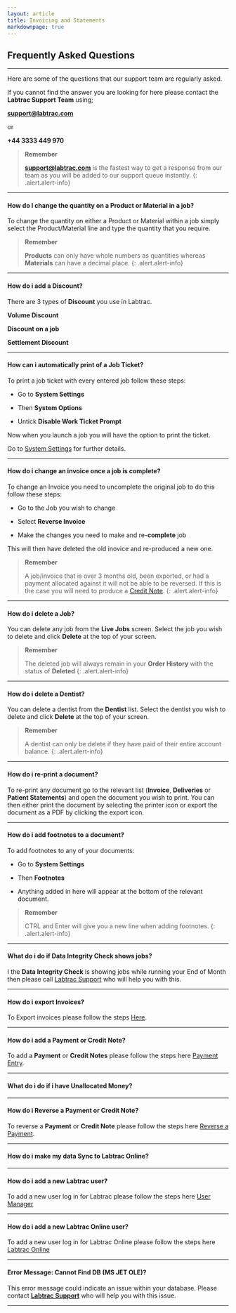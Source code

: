 ```yaml
---
layout: article
title: Invoicing and Statements
markdownpage: true
---
```

## Frequently Asked Questions

- - -

Here are some of the questions that our support team are regularly asked.

If you cannot find the answer you are looking for here please contact the **Labtrac Support Team** using;

<a name="supportfaq"></a>

**support@labtrac.com**

or

**+44 3333 449 970**

>**Remember**
>
>**support@labtrac.com** is the fastest way to get a response from our team as you will be added to our support queue instantly.
{: .alert.alert-info}

- - -

#### How do I change the quantity on a Product or Material in a job?

To change the quantity on either a Product or Material within a job simply select the Product/Material line and type the quantity that you require.

>**Remember**
>
>**Products** can only have whole numbers as quantities whereas **Materials** can have a decimal place.
{: .alert.alert-info}
- - -

#### How do i add a Discount?

There are 3 types of **Discount** you use in Labtrac.

**Volume Discount**

**Discount on a job**

**Settlement Discount**

- - - 

#### How can i automatically print of a Job Ticket?

To print a job ticket with every entered job follow these steps:

+ Go to **System Settings** 

+ Then **System Options**

+ Untick **Disable Work Ticket Prompt**

Now when you launch a job you will have the option to print the ticket.

Go to [System Settings](#systemsettings) for further details.

- - - 

#### How do i change an invoice once a job is complete?

To change an Invoice you need to uncomplete the original job to do this follow these steps:

+ Go to the Job you wish to change

+ Select **Reverse Invoice**

+ Make the changes you need to make and re-**complete** job

This will then have deleted the old inovice and re-produced a new one.

>**Remember**
>
> A job/invoice that is over 3 months old, been exported, or had a payment allocated against it will not be able to be reversed. If this is the case you will need to produce a [Credit Note](#CreditNote). 
{: .alert.alert-info}

- - - 

#### How do i delete a Job?

You can delete any job from the **Live Jobs** screen. Select the job you wish to delete and click **Delete** at the top of your screen.

>**Remember**
>
>The deleted job will always remain in your **Order History** with the status of **Deleted**
{: .alert.alert-info}

- - -

#### How do i delete a Dentist?

You can delete a dentist from the **Dentist** list. Select the dentist you wish to delete and click **Delete** at the top of your screen.

>**Remember**
>
>A dentist can only be delete if they have paid of their entire account balance.
{: .alert.alert-info}

- - -

#### How do i re-print a document?

To re-print any document go to the relevant list (**Invoice**, **Deliveries** or **Patient Statements**) and open the document you wish to print. You can then either print the document by selecting the printer icon or export the document as a PDF by clicking the export icon.

- - -

#### How do i add footnotes to a document?

To add footnotes to any of your documents:

+ Go to **System Settings**

+ Then **Footnotes**

+ Anything added in here will appear at the bottom of the relevant document.

>**Remember**
>
> CTRL and Enter will give you a new line when adding footnotes.
{: .alert.alert-info}

- - -

#### What do i do if Data Integrity Check shows jobs?

I the **Data Integrity Check** is showing jobs while running your End of Month then please call [Labtrac Support](#supportfaq) who will help you with this.

- - - 

#### How do i export Invoices?

To Export invoices please follow the steps [Here](#export).

- - -

#### How do i add a Payment or Credit Note?

To add a **Payment** or **Credit Notes** please follow the steps here [Payment Entry](#paymententry).

- - - 

#### What do i do if i have Unallocated Money?



- - -

#### How do i Reverse a Payment or Credit Note?

To reverse a **Payment** or **Credit Note** please follow the steps here [Reverse a Payment](#reversepayment).

- - -

#### How do i make my data Sync to Labtrac Online?



- - -

#### How do i add a new Labtrac user?

To add a new user log in for Labtrac please follow the steps here [User Manager](#usermanager)

- - -

#### How do i add a new Labtrac Online user?

To add a new user log in for Labtrac Online please follow the steps here [Labtrac Online](#online)

- - - 

#### Error Message: Cannot Find DB (MS JET OLE)?

This error message could indicate an issue within your database. Please contact [**Labtrac Support**](#supportfaq) who will help you with this issue.

- - -

